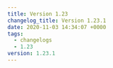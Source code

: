 ```yaml
---
title: Version 1.23
changelog_title: Version 1.23.1
date: 2020-11-03 14:34:07 +0000
tags:
  - changelogs
  - 1.23
version: 1.23.1
---
```


<script src="https://gist.github.com/spinnaker-release/94280a2b615adccd975eed73359023ac.js?file=1.23.1.md"></script>
<script src="https://gist.github.com/spinnaker-release/94280a2b615adccd975eed73359023ac.js?file=1.23.0.md"></script>
